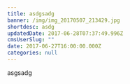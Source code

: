 ```yaml
---
title: asdgsadg
banner: /img/img_20170507_213429.jpg
shortdesc: asdg
updatedDate: 2017-06-28T07:37:49.996Z
cmsUserSlug: ""
date: 2017-06-27T16:00:00.000Z
categories: null
---
```


asgsadg